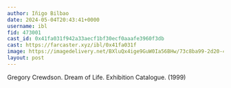 ```yaml
---
author: Iñigo Bilbao
date: 2024-05-04T20:43:41+0000
username: ibl
fid: 473001
cast_id: 0x41fa031f942a33aecf1bf30ecf0aaafe3960f3db
cast: https://farcaster.xyz/ibl/0x41fa031f
image: https://imagedelivery.net/BXluQx4ige9GuW0Ia56BHw/73c8ba99-2d20-49be-7d5c-e882f2d4a200/original
layout: post
---
```


Gregory Crewdson. Dream of Life.
Exhibition Catalogue. (1999)

<img src='https://imagedelivery.net/BXluQx4ige9GuW0Ia56BHw/73c8ba99-2d20-49be-7d5c-e882f2d4a200/original' alt='' referrerpolicy='no-referrer'/>
